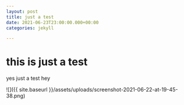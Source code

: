 ```yaml
---
layout: post
title: just a test
date: 2021-06-23T23:00:00.000+00:00
categories: jekyll

---
```

# this is just a test

yes just a test hey

![]({{ site.baseurl }}/assets/uploads/screenshot-2021-06-22-at-19-45-38.png)

